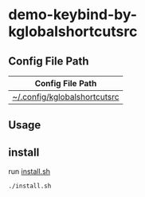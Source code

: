 

# demo-keybind-by-kglobalshortcutsrc


## Config File Path

| Config File Path |
| --- |
| [~/.config/kglobalshortcutsrc](kglobalshortcutsrc) |


## Usage


## install

run [install.sh](install.sh)

``` sh
./install.sh
```
